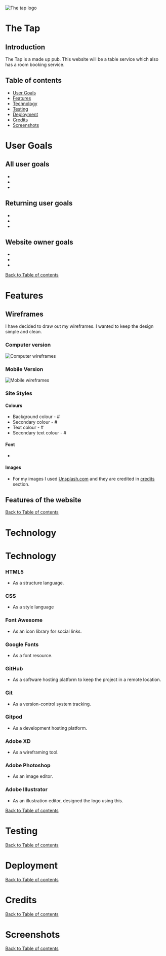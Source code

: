 ![The tap logo](assets/images/the-tap-logo-wbg.png)
# The Tap

## Introduction
The Tap is a made up pub. This website will be a table service which also has a room booking service.  

## Table of contents
* [User Goals](#User-Goals)
* [Features](#Features)
* [Technology](#Technology)
* [Testing](#Testing)
* [Deployment](#Deployment)
* [Credits](#Credits)
* [Screenshots](#Screenshots)

# User Goals
## All user goals
-
-
-

## Returning user goals
-
-
-

## Website owner goals
-
-
-

[Back to Table of contents](#table-of-contents)

# Features
## Wireframes
I have decided to draw out my wireframes. I wanted to keep the design simple and clean.
### Computer version
![Computer wireframes](assets/images/website-mockup.jpeg)
### Mobile Version
![Mobile wireframes](assets/images/mobile-mockup.jpeg)

### Site Styles

#### Colours
* Background colour - # 
* Secondary colour - #
* Text colour  - #
* Secondary text colour  - #

#### Font

* 

#### Images

* For my images I used [Unsplash.com](https://unsplash.com) and they are credited in [credits](#credits) section.

## Features of the website


[Back to Table of contents](#table-of-contents)

# Technology

# Technology
### HTML5
* As a structure language.
### CSS
* As a style language
### Font Awesome
* As an icon library for social links.
### Google Fonts
* As a font resource.
### GitHub
* As a software hosting platform to keep the project in a remote location.
### Git
* As a version-control system tracking.
### Gitpod
* As a development hosting platform.
### Adobe XD
* As a wireframing tool.
### Adobe Photoshop
* As an image editor.
### Adobe Illustrator
* As an illustration editor, designed the logo using this.


[Back to Table of contents](#table-of-contents)

# Testing

[Back to Table of contents](#table-of-contents)

# Deployment

[Back to Table of contents](#table-of-contents)

# Credits

[Back to Table of contents](#table-of-contents)

# Screenshots

[Back to Table of contents](#table-of-contents)